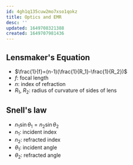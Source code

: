 ```yaml
---
id: 4gh1q135cuw2mo7xso1qokz
title: Optics and EMR
desc: ''
updated: 1649708321388
created: 1649707981436
---
```


## Lensmaker's Equation
* $\frac{1}{f}=(n-1)(\frac{1}{R_1}-\frac{1}{R_2})$
* $f$: focal length
* $n$: index of refraction
* $R_1,\>R_2$: radius of curvature of sides of lens

## Snell's law
* $n_1\sin{θ_1}=n_2\sin{θ_2}$
* $n_1$: incident index
* $n_2$: refracted index
* $θ_1$: incident angle
* $θ_2$: refracted angle